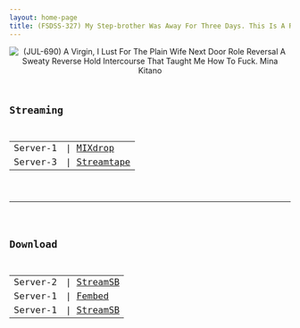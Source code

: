 ```yaml
---
layout: home-page
title: (FSDSS-327) My Step-brother Was Away For Three Days. This Is A Record Of Her Moaning And Coming To Life With A Meat Stick Other Than Her Step-Brother’s. Kaname Momojiri
---
```

<center>
<img src="https://blogger.googleusercontent.com/img/a/AVvXsEiX3ex0f6AU15lGfLc28gt6-tBYTchM8_kz4uBKb-Ox6m6vd4CLYwiUi0LCE3XsJRzoyMbFnpq_8Q87HVgsUSPdyHev9ldo2iqrVec_ohN0ccItdVdzZLOfuAMBoYssnuKIU3EmzNGv-0GGMLpGmq5oBQbD3pibRdc6djQllwm4oFOE0-tYeEcJevOu=s16000" alt="(JUL-690) A Virgin, I Lust For The Plain Wife Next Door Role Reversal A Sweaty Reverse Hold Intercourse That Taught Me How To Fuck. Mina Kitano">
</center>
<pre><code>
<h2>Streaming</h2>
<table><tbody>
<tr>
<td>Server-1</td>
<td>| <a href="https://mixdrop.co/f/3nx8ez8psk1kwo" target="_blank">MIXdrop</a></td>
</tr>
<tr>
<td>Server-3</td>
<td>| <a href="https://streamtape.com/v/7D8QvWyjzQiAkov" target="_blank">Streamtape</a></td>
</tr>
</tbody></table>

<hr />

<h2>Download</h2>
<table><tbody>
<tr>
<td>Server-2</td>
<td>| <a href="https://playersb.com/d/p9d4guni9b8l.html" target="_blank">StreamSB</a></td>
</tr>
<tr>
<td>Server-1</td>
<td>| <a href="https://www.watchjavnow.xyz/f/5xwm6sdm6e6eg7q" target="_blank">Fembed</a></td>
</tr>
<tr>
<td>Server-1</td>
<td>| <a href="https://javside.com/d/w387m4xaj6mx.html" target="_blank">StreamSB</a></td>
</tr>
</tbody></table>
</code></pre>
